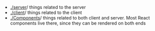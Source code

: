- [./server](./server)/ things related to the server
- [./client](./client)/ things related to the client
- [./Components](./Components)/ things related to both client and server. Most React components live there, since they can be rendered on both ends